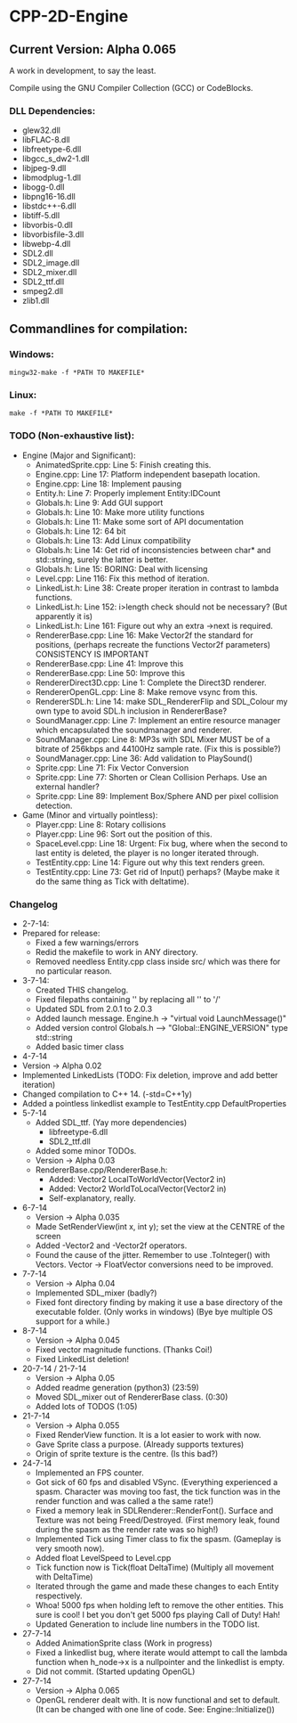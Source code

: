 # CPP-2D-Engine
## Current Version: Alpha 0.065
A work in development, to say the least.

Compile using the GNU Compiler Collection (GCC) or CodeBlocks.

### DLL Dependencies:
- glew32.dll
- libFLAC-8.dll
- libfreetype-6.dll
- libgcc_s_dw2-1.dll
- libjpeg-9.dll
- libmodplug-1.dll
- libogg-0.dll
- libpng16-16.dll
- libstdc++-6.dll
- libtiff-5.dll
- libvorbis-0.dll
- libvorbisfile-3.dll
- libwebp-4.dll
- SDL2.dll
- SDL2_image.dll
- SDL2_mixer.dll
- SDL2_ttf.dll
- smpeg2.dll
- zlib1.dll

  
## Commandlines for compilation:
### Windows:
	mingw32-make -f *PATH TO MAKEFILE*
### Linux:
	make -f *PATH TO MAKEFILE*

### TODO (Non-exhaustive list):
- Engine (Major and Significant):
  - AnimatedSprite.cpp: Line 5: Finish creating this.
  - Engine.cpp: Line 17: Platform independent basepath location.
  - Engine.cpp: Line 18: Implement pausing
  - Entity.h: Line 7: Properly implement Entity:IDCount
  - Globals.h: Line 9: Add GUI support
  - Globals.h: Line 10: Make more utility functions
  - Globals.h: Line 11: Make some sort of API documentation
  - Globals.h: Line 12: 64 bit
  - Globals.h: Line 13: Add Linux compatibility
  - Globals.h: Line 14: Get rid of inconsistencies between char* and std::string, surely the latter is better.
  - Globals.h: Line 15: BORING: Deal with licensing
  - Level.cpp: Line 116: Fix this method of iteration.
  - LinkedList.h: Line 38: Create proper iteration in contrast to lambda functions.
  - LinkedList.h: Line 152: i>length check should not be necessary? (But apparently it is)
  - LinkedList.h: Line 161: Figure out why an extra ->next is required.
  - RendererBase.cpp: Line 16: Make Vector2f the standard for positions, (perhaps recreate the functions Vector2f parameters) CONSISTENCY IS IMPORTANT
  - RendererBase.cpp: Line 41: Improve this
  - RendererBase.cpp: Line 50: Improve this
  - RendererDirect3D.cpp: Line 1: Complete the Direct3D renderer.
  - RendererOpenGL.cpp: Line 8: Make remove vsync from this.
  - RendererSDL.h: Line 14: make SDL_RendererFlip and SDL_Colour my own type to avoid SDL.h inclusion in RendererBase?
  - SoundManager.cpp: Line 7: Implement an entire resource manager which encapsulated the soundmanager and renderer.
  - SoundManager.cpp: Line 8: MP3s with SDL Mixer MUST be of a bitrate of 256kbps and 44100Hz sample rate. (Fix this is possible?)
  - SoundManager.cpp: Line 36: Add validation to PlaySound()
  - Sprite.cpp: Line 71: Fix Vector Conversion
  - Sprite.cpp: Line 77: Shorten or Clean Collision Perhaps. Use an external handler?
  - Sprite.cpp: Line 89: Implement Box/Sphere AND per pixel collision detection.
- Game (Minor and virtually pointless):
  - Player.cpp: Line 8: Rotary collisions
  - Player.cpp: Line 96: Sort out the position of this.
  - SpaceLevel.cpp: Line 18: Urgent: Fix bug, where when the second to last entity is deleted, the player is no longer iterated through.
  - TestEntity.cpp: Line 14: Figure out why this text renders green.
  - TestEntity.cpp: Line 73: Get rid of Input() perhaps? (Maybe make it do the same thing as Tick with deltatime).


### Changelog
- 2-7-14:
- Prepared for release:
  - Fixed a few warnings/errors
  - Redid the makefile to work in ANY directory.
  - Removed needless Entity.cpp class inside src/ which was there for no particular reason.
- 3-7-14:
  - Created THIS changelog.
  - Fixed filepaths containing '\' by replacing all '\' to '/'
  - Updated SDL from 2.0.1 to 2.0.3
  - Added launch message. Engine.h -> "virtual void LaunchMessage()"
  - Added version control Globals.h --> "Global::ENGINE_VERSION" type std::string
  - Added basic timer class
 - 4-7-14
  - Version -> Alpha 0.02
  - Implemented LinkedLists (TODO: Fix deletion, improve and add better iteration)
  - Changed compilation to C++ 14. (-std=C++1y)
  - Added a pointless linkedlist example to TestEntity.cpp DefaultProperties
- 5-7-14
  - Added SDL_ttf. (Yay more dependencies)
    - libfreetype-6.dll
	- SDL2_ttf.dll
  - Added some minor TODOs.
  - Version -> Alpha 0.03
  - RendererBase.cpp/RendererBase.h:
    - Added: Vector2 LocalToWorldVector(Vector2 in)
    - Added: Vector2 WorldToLocalVector(Vector2 in)
	- Self-explanatory, really.
- 6-7-14
  - Version -> Alpha 0.035
  - Made SetRenderView(int x, int y); set the view at the CENTRE of the screen
  - Added -Vector2 and -Vector2f operators.
  - Found the cause of the jitter. Remember to use .ToInteger() with Vectors. Vector -> FloatVector conversions need to be improved.
- 7-7-14
  - Version -> Alpha 0.04
  - Implemented SDL_mixer (badly?)
  - Fixed font directory finding by making it use a base directory of the executable folder. (Only works in windows) (Bye bye multiple OS support for a while.)
- 8-7-14
  - Version -> Alpha 0.045
  - Fixed vector magnitude functions. (Thanks Coi!)
  - Fixed LinkedList deletion!
- 20-7-14 / 21-7-14
  - Version -> Alpha 0.05
  - Added readme generation (python3) (23:59)
  - Moved SDL_mixer out of RendererBase class. (0:30)
  - Added lots of TODOS (1:05)
- 21-7-14
  - Version -> Alpha 0.055
  - Fixed RenderView function. It is a lot easier to work with now.
  - Gave Sprite class a purpose. (Already supports textures)
  - Origin of sprite texture is the centre. (Is this bad?)
- 24-7-14
  - Implemented an FPS counter.
  - Got sick of 60 fps and disabled VSync. (Everything experienced a spasm. Character was moving too fast, the tick function was in the render function and was called a the same rate!)
  - Fixed a memory leak in SDLRenderer::RenderFont(). Surface and Texture was not being Freed/Destroyed. (First memory leak, found during the spasm as the render rate was so high!)
  - Implemented Tick using Timer class to fix the spasm. (Gameplay is very smooth now).
  - Added float LevelSpeed to Level.cpp
  - Tick function now is Tick(float DeltaTime) (Multiply all movement with DeltaTime)
  - Iterated through the game and made these changes to each Entity respectively.
  - Whoa! 5000 fps when holding left to remove the other entities. This sure is cool! I bet you don't get 5000 fps playing Call of Duty! Hah!
  - Updated Generation to include line numbers in the TODO list.
- 27-7-14
  - Added AnimationSprite class (Work in progress)
  - Fixed a linkedlist bug, where iterate would attempt to call the lambda function when h_node->x is a nullpointer and the linkedlist is empty.
  - Did not commit. (Started updating OpenGL)
- 27-7-14
  - Version -> Alpha 0.065
  - OpenGL renderer dealt with. It is now functional and set to default. (It can be changed with one line of code. See: Engine::Initialize())
